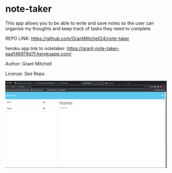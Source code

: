 # note-taker    

This app allows you to be able to write and save notes
so the user can organize my thoughts and keep track of tasks  they need to complete

REPO LINK: https://github.com/GrantMitchell24/note-taker

heroku app link to notetaker: https://grant-note-taker-ead146979d7f.herokuapp.com/ 

Author: Grant Mitchell

License: See Repo

![Preview image](./public/assets/note-taker-screenshot.png)